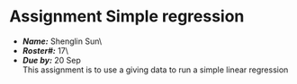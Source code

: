 # Assignment Simple regression
- ***Name:*** Shenglin Sun\
- ***Roster#:*** 17\
- ***Due by:*** 20 Sep\
This assignment is to use a giving data to run a simple linear regression
